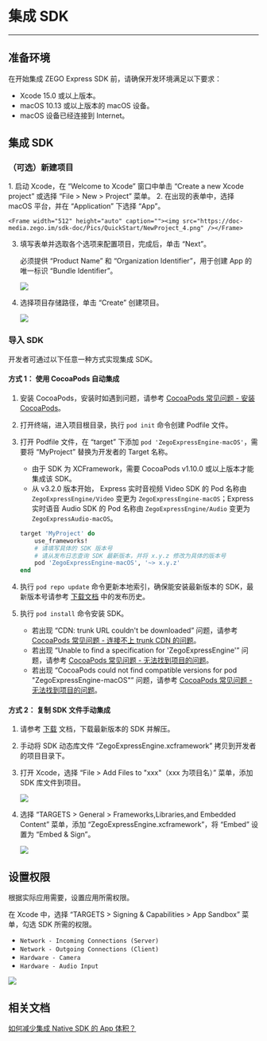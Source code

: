 # 集成 SDK

---

## 准备环境

在开始集成 ZEGO Express SDK 前，请确保开发环境满足以下要求：

- Xcode 15.0 或以上版本。
- macOS 10.13 或以上版本的 macOS 设备。
- macOS 设备已经连接到 Internet。

## 集成 SDK

### （可选）新建项目

<Accordion title="此步骤以如何创建新项目为例，如果是集成到已有项目，可忽略此步。" defaultOpen="false">
1. 启动 Xcode，在 “Welcome to Xcode” 窗口中单击 “Create a new Xcode project” 或选择 “File > New > Project” 菜单。
2. 在出现的表单中，选择 macOS 平台，并在 “Application” 下选择 “App”。

    <Frame width="512" height="auto" caption=""><img src="https://doc-media.zego.im/sdk-doc/Pics/QuickStart/NewProject_4.png" /></Frame>

3. 填写表单并选取各个选项来配置项目，完成后，单击 “Next”。
    <Warning title="注意">



    必须提供 “Product Name” 和 “Organization Identifier”，用于创建 App 的唯一标识 “Bundle Identifier”。
    </Warning>

    <Frame width="512" height="auto" caption=""><img src="https://doc-media.zego.im/sdk-doc/Pics/QuickStart/NewProject_2.png" /></Frame>

4. 选择项目存储路径，单击 “Create” 创建项目。

    <Frame width="512" height="auto" caption=""><img src="https://doc-media.zego.im/sdk-doc/Pics/QuickStart/NewProject_3.png" /></Frame>
</Accordion>

### 导入 SDK

开发者可通过以下任意一种方式实现集成 SDK。

#### 方式 1： 使用 CocoaPods 自动集成

1. 安装 CocoaPods，安装时如遇到问题，请参考 [CocoaPods 常见问题 - 安装 CocoaPods](http://doc-zh.zego.im/faq/CocoaPods_question?product=ExpressVideo&platform=macos#1)。

2. 打开终端，进入项目根目录，执行 `pod init` 命令创建 Podfile 文件。

3. 打开 Podfile 文件，在 “target” 下添加 `pod 'ZegoExpressEngine-macOS'`，需要将 “MyProject” 替换为开发者的 Target 名称。

    <Warning title="注意">


    - 由于 SDK 为 XCFramework，需要 CocoaPods v1.10.0 或以上版本才能集成该 SDK。
    - 从 v3.2.0 版本开始， Express 实时音视频 Video SDK 的 Pod 名称由 `ZegoExpressEngine/Video` 变更为 `ZegoExpressEngine-macOS`；Express 实时语音 Audio SDK 的 Pod 名称由 `ZegoExpressEngine/Audio` 变更为 `ZegoExpressAudio-macOS`。
    </Warning>

    ```ruby
    target 'MyProject' do
        use_frameworks!
        # 请填写具体的 SDK 版本号
        # 请从发布日志查询 SDK 最新版本，并将 x.y.z 修改为具体的版本号
        pod 'ZegoExpressEngine-macOS', '~> x.y.z'
    end
    ```

4. 执行 `pod repo update` 命令更新本地索引，确保能安装最新版本的 SDK，最新版本号请参考 [下载文档](https://doc-zh.zego.im/article/3124) 中的发布历史。

5. 执行 `pod install` 命令安装 SDK。

    <Note title="说明">


    - 若出现 “CDN: trunk URL couldn't be downloaded” 问题，请参考 [CocoaPods 常见问题 - 连接不上 trunk CDN 的问题](http://doc-zh.zego.im/faq/CocoaPods_question?product=ExpressVideo&platform=macos#2)。
    - 若出现 “Unable to find a specification for 'ZegoExpressEngine'” 问题，请参考 [CocoaPods 常见问题 - 无法找到项目的问题](http://doc-zh.zego.im/faq/CocoaPods_question?product=ExpressVideo&platform=macos#3)。
    - 若出现 “CocoaPods could not find compatible versions for pod "ZegoExpressEngine-macOS"” 问题，请参考 [CocoaPods 常见问题 - 无法找到项目的问题](http://doc-zh.zego.im/faq/CocoaPods_question?product=ExpressVideo&platform=macos#3)。
    </Note>

#### 方式 2： 复制 SDK 文件手动集成

1. 请参考 [下载](/real-time-video-macos-oc/client-sdk/download-sdk) 文档，下载最新版本的 SDK 并解压。

2. 手动将 SDK 动态库文件 “ZegoExpressEngine.xcframework” 拷贝到开发者的项目目录下。

3. 打开 Xcode，选择 “File > Add Files to "xxx"（xxx 为项目名）” 菜单，添加 SDK 库文件到项目。

    <Frame width="512" height="auto" caption=""><img src="https://doc-media.zego.im/sdk-doc/Pics/iOS/ZegoExpressEngine/Common/add-files.png" /></Frame>

4. 选择 “TARGETS > General > Frameworks,Libraries,and Embedded Content” 菜单，添加 “ZegoExpressEngine.xcframework”，将 “Embed” 设置为 “Embed & Sign”。

    <Frame width="512" height="auto" caption=""><img src="https://doc-media.zego.im/sdk-doc/Pics/iOS/ZegoExpressEngine/Common/embed_sign.png" /></Frame>

## 设置权限

根据实际应用需要，设置应用所需权限。

在 Xcode 中，选择 “TARGETS > Signing & Capabilities > App Sandbox” 菜单，勾选 SDK 所需的权限。

- `Network - Incoming Connections (Server)`
- `Network - Outgoing Connections (Client)`
- `Hardware - Camera`
- `Hardware - Audio Input`

<Frame width="512" height="auto" caption=""><img src="https://doc-media.zego.im/sdk-doc/Pics/macOS/ZegoExpressEngine/Common/privacy-description.png" /></Frame>

## 相关文档

[如何减少集成 Native SDK 的 App 体积？](https://doc-zh.zego.im/faq/express_reduce_app_size)
